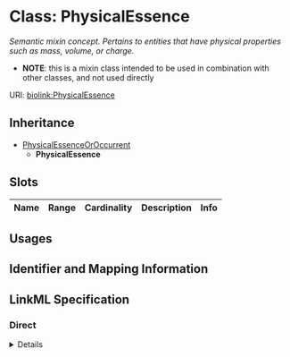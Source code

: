 # Class: PhysicalEssence
_Semantic mixin concept.  Pertains to entities that have physical properties such as mass, volume, or charge._




* __NOTE__: this is a mixin class intended to be used in combination with other classes, and not used directly


URI: [biolink:PhysicalEssence](https://w3id.org/biolink/vocab/PhysicalEssence)




## Inheritance

* [PhysicalEssenceOrOccurrent](PhysicalEssenceOrOccurrent.md)
    * **PhysicalEssence**




## Slots

| Name | Range | Cardinality | Description  | Info |
| ---  | --- | --- | --- | --- |


## Usages



## Identifier and Mapping Information









## LinkML Specification

<!-- TODO: investigate https://stackoverflow.com/questions/37606292/how-to-create-tabbed-code-blocks-in-mkdocs-or-sphinx -->

### Direct

<details>
```yaml
name: physical essence
description: Semantic mixin concept.  Pertains to entities that have physical properties
  such as mass, volume, or charge.
from_schema: https://w3id.org/biolink/biolink-model
is_a: physical essence or occurrent
mixin: true

```
</details>

### Induced

<details>
```yaml
name: physical essence
description: Semantic mixin concept.  Pertains to entities that have physical properties
  such as mass, volume, or charge.
from_schema: https://w3id.org/biolink/biolink-model
is_a: physical essence or occurrent
mixin: true

```
</details>